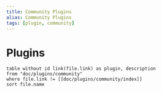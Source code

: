 ```yaml
---
title: Community Plugins
alias: Community Plugins
tags: [plugin, community]
---
```

#  Plugins

```dataview
table without id link(file.link) as plugin, description
from "doc/plugins/community" 
where file.link != [[doc/plugins/community/index]]
sort file.name
```